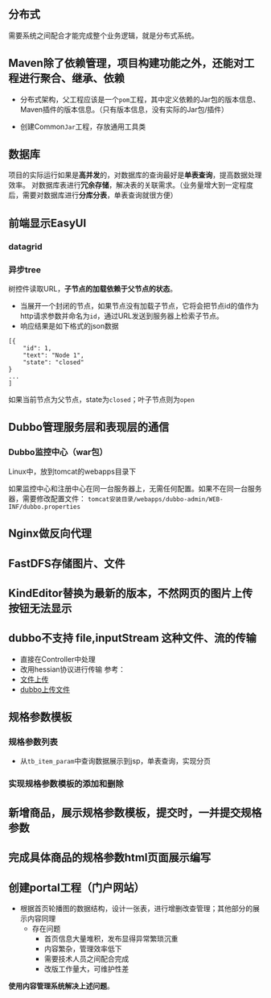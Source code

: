 ## 分布式
需要系统之间配合才能完成整个业务逻辑，就是分布式系统。

## Maven除了依赖管理，项目构建功能之外，还能对工程进行聚合、继承、依赖

- 分布式架构，父工程应该是一个`pom`工程，其中定义依赖的Jar包的版本信息、Maven插件的版本信息。（只有版本信息，没有实际的Jar包/插件）

- 创建Common`Jar`工程，存放通用工具类

## 数据库
项目的实际运行如果是**高并发**的，对数据库的查询最好是**单表查询**，提高数据处理效率。
对数据库表进行**冗余存储**，解决表的关联需求。（业务量增大到一定程度后，需要对数据库进行**分库分表**，单表查询就很方便）

## 前端显示EasyUI

### datagrid

### 异步tree
树控件读取URL，**子节点的加载依赖于父节点的状态**。
- 当展开一个封闭的节点，如果节点没有加载子节点，它将会把节点id的值作为http请求参数并命名为`id`，通过URL发送到服务器上检索子节点。
- 响应结果是如下格式的json数据
```
[{
	"id": 1,
	"text": "Node 1",
	"state": "closed"
}
...
]
```
如果当前节点为父节点，state为`closed`；叶子节点则为`open`


## Dubbo管理服务层和表现层的通信


### Dubbo监控中心（war包）
Linux中，放到tomcat的webapps目录下

如果监控中心和注册中心在同一台服务器上，无需任何配置。如果不在同一台服务器，需要修改配置文件：
`tomcat安装目录/webapps/dubbo-admin/WEB-INF/dubbo.properties`


## Nginx做反向代理

## FastDFS存储图片、文件

## KindEditor替换为最新的版本，不然网页的图片上传按钮无法显示


## dubbo不支持 file,inputStream 这种文件、流的传输
- 直接在Controller中处理
- 改用hessian协议进行传输
参考：
- [文件上传](https://blog.csdn.net/qq315737546/article/details/52792037)
- [dubbo上传文件](https://www.jianshu.com/p/b0841d6fa830)

## 规格参数模板

### 规格参数列表
- 从`tb_item_param`中查询数据展示到jsp，单表查询，实现分页

### 实现规格参数模板的添加和删除

## 新增商品，展示规格参数模板，提交时，一并提交规格参数

## 完成具体商品的规格参数html页面展示编写

## 创建portal工程（门户网站）

- 根据首页轮播图的数据结构，设计一张表，进行增删改查管理；其他部分的展示内容同理
    - 存在问题
        - 首页信息大量堆积，发布显得异常繁琐沉重
        - 内容繁杂，管理效率低下
        - 需要技术人员之间配合完成
        - 改版工作量大，可维护性差
        
**使用内容管理系统解决上述问题**。
	

